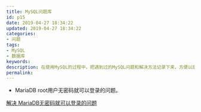 ```yaml
---
title: MySQL问题库
id: p15
date: 2019-04-27 18:34:22
updated: 2019-04-27 18:34:22
categories: 
- 问题
tags: 
- MySQL
- 数据库
keywords:
description: 在使用MySQL的过程中，把遇到过的MySQL问题和解决方法记录下来，方便以后出现同类问题时查阅和解决问题。
permalink:
---
```


* MariaDB root用户无密码就可以登录的问题。

[解决 MariaDB无密码就可以登录的问题](https://www.cnblogs.com/Dicky-Zhang/p/8000584.html)